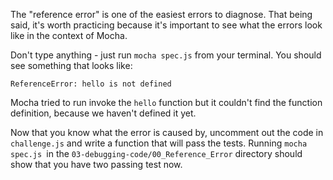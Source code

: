 The "reference error" is one of the easiest errors to diagnose. That being said, it's worth practicing because it's important to see what the errors look like in the context of Mocha.

Don't type anything - just run `mocha spec.js` from your terminal. You should see something that looks like:

```
ReferenceError: hello is not defined
```

Mocha tried to run invoke the `hello` function but it couldn't find the function definition, because we haven't defined it yet.

Now that you know what the error is caused by, uncomment out the code in `challenge.js` and write a function that will pass the tests. Running `mocha spec.js `in the `03-debugging-code/00_Reference_Error` directory should show that you have two passing test now.